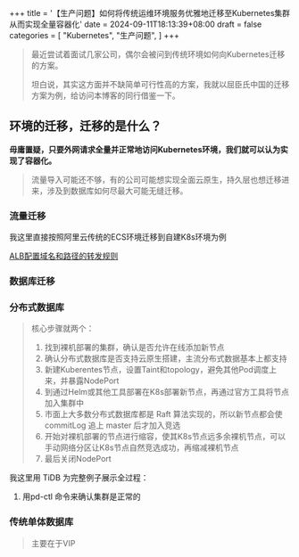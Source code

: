 +++
title = '【生产问题】如何将传统运维环境服务优雅地迁移至Kubernetes集群从而实现全量容器化'
date = 2024-09-11T18:13:39+08:00
draft = false
categories = [
    "Kubernetes",
    "生产问题",
]
+++

> 最近尝试着面试几家公司，偶尔会被问到传统环境如何向Kubernetes迁移的方案。
> 
> 坦白说，其实这方面并不缺简单可行性高的方案，我就以屈臣氏中国的迁移方案为例，给访问本博客的同行借鉴一下。

## 环境的迁移，迁移的是什么？

**毋庸置疑，只要外网请求全量并正常地访问Kubernetes环境，我们就可以认为实现了容器化。**

> 流量导入可能还不够，有的公司可能想实现全面云原生，持久层也想迁移进来，涉及到数据库如何尽最大可能无缝迁移。

### 流量迁移

我这里直接按照阿里云传统的ECS环境迁移到自建K8s环境为例

<!--more-->

[ALB配置域名和路径的转发规则](https://help.aliyun.com/zh/slb/application-load-balancer/user-guide/create-a-domain-name-based-or-url-based-forwarding-rule?spm=a2c4g.11186623.0.0.15ea43b5Hz7twr)

### 数据库迁移

### 分布式数据库

> 核心步骤就两个：
> 1. 找到裸机部署的集群，确认是否允许在线添加新节点
> 2. 确认分布式数据库是否支持云原生搭建，主流分布式数据基本上都支持
> 3. 新建Kuberentes节点，设置Taint和topology，避免其他Pod调度上来，并暴露NodePort
> 4. 到通过Helm或其他工具部署在K8s部署新节点，再通过官方工具将节点加入集群中
> 5. 市面上大多数分布式数据库都是 Raft 算法实现的，所以新节点都会使 commitLog 追上 master 后才加入竞选
> 6. 开始对裸机部署的节点进行缩容，使其K8s节点远多余裸机节点，可以手动网络分区让K8s节点自然竞选成功，再缩减裸机节点
> 7. 最后关闭NodePort

我这里用 TiDB 为完整例子展示全过程：

1. 用pd-ctl 命令来确认集群是正常的

### 传统单体数据库

> 主要在于VIP
